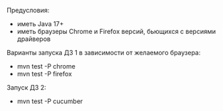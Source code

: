 Предусловия:
- иметь Java 17+
- иметь браузеры Chrome и Firefox версий, бьющихся с версиями драйверов

Варианты запуска ДЗ 1 в зависимости от желаемого браузера:
- mvn test -P chrome
- mvn test -P firefox

Запуск ДЗ 2:
- mvn test -P cucumber
